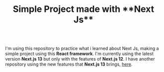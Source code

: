 <h1 align='center'>Simple Project made with **Next Js**</h1>
<br><br>

I'm using this repository to practice what i learned about Next Js, making a simple project using this **React framework**. I'm currently using the latest version **Next.js 13** but only with the features of **Next.js 12**. I have another repository using the new features that **Next.js 13** brings, [here](https://github.com/marcearmella/nextjs-13-new-features).
